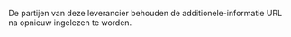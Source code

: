 De partijen van deze leverancier behouden de additionele-informatie URL na opnieuw ingelezen te worden.